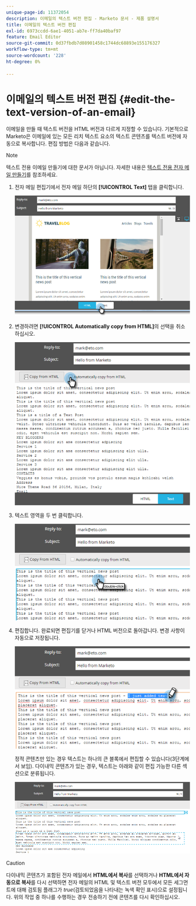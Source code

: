 ```yaml
---
unique-page-id: 11372054
description: 이메일의 텍스트 버전 편집 - Marketo 문서 - 제품 설명서
title: 이메일의 텍스트 버전 편집
exl-id: 6973ccdd-6ae1-4051-ab7e-ff7da40baf97
feature: Email Editor
source-git-commit: 0d37fbdb7d08901458c1744dc68893e155176327
workflow-type: tm+mt
source-wordcount: '228'
ht-degree: 0%

---
```


# 이메일의 텍스트 버전 편집 {#edit-the-text-version-of-an-email}

이메일을 만들 때 텍스트 버전을 HTML 버전과 다르게 지정할 수 있습니다. 기본적으로 Marketo은 이메일에 있는 모든 리치 텍스트 요소의 텍스트 콘텐츠를 텍스트 버전에 자동으로 복사합니다. 편집 방법은 다음과 같습니다.

>[!NOTE]
>
>텍스트 전용 이메일 만들기에 대한 문서가 아닙니다. 자세한 내용은 [텍스트 전용 전자 메일 만들기](/help/marketo/product-docs/email-marketing/general/creating-an-email/create-a-text-only-email.md)를 참조하세요.

1. 전자 메일 편집기에서 전자 메일 하단의 **[!UICONTROL Text]** 탭을 클릭합니다.

   ![](assets/one-5.png)

1. 변경하려면 **[!UICONTROL Automatically copy from HTML]**&#x200B;의 선택을 취소하십시오.

   ![](assets/two-5.png)

1. 텍스트 영역을 두 번 클릭합니다.

   ![](assets/three-4.png)

1. 편집합니다. 완료되면 편집기를 닫거나 HTML 버전으로 돌아갑니다. 변경 사항이 자동으로 저장됩니다.

   ![](assets/four-4.png)

   정적 콘텐츠만 있는 경우 텍스트는 하나의 큰 블록에서 편집할 수 있습니다(3단계에서 보임). 다이내믹 콘텐츠가 있는 경우, 텍스트는 아래와 같이 편집 가능한 다른 섹션으로 분류됩니다.

   ![](assets/five-3.png)

>[!CAUTION]
>
>다이내믹 콘텐츠가 포함된 전자 메일에서 **HTML에서 복사**&#x200B;를 선택하거나 **HTML에서 자동으로 복사**&#x200B;를 다시 선택하면 전자 메일의 HTML 및 텍스트 버전 모두에서 모든 세그먼트에 대해 검토됨 플래그가 _true_(검토되었음을 나타내는 녹색 확인 표시)으로 설정됩니다. 위의 작업 중 하나를 수행하는 경우 전송하기 전에 콘텐츠를 다시 확인하십시오.

